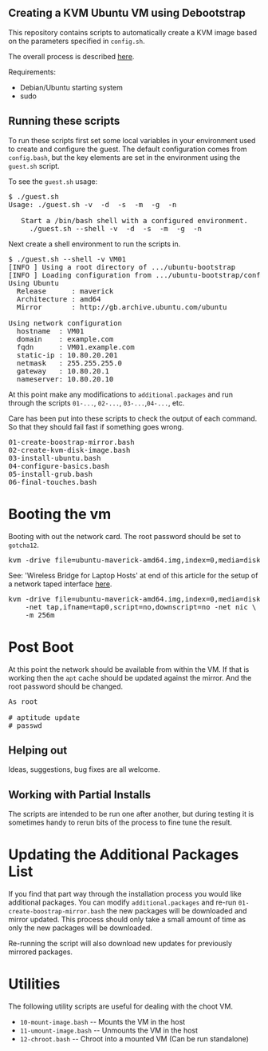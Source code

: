 Creating a KVM Ubuntu VM using Debootstrap
------------------------------------------

This repository contains scripts to automatically create a KVM image
based on the parameters specified in `config.sh`.

The overall process is described [here](http://blog.ericwhite.ca/articles/2010/10/kvm-ubuntu-vm-using-debootstrap/).

Requirements:

 * Debian/Ubuntu starting system
 * sudo

Running these scripts
---------------------

To run these scripts first set some local variables in your
environment used to create and configure the guest.  The default
configuration comes from `config.bash`, but the key elements are set
in the environment using the `guest.sh` script.

To see the `guest.sh` usage:

<pre>
$ ./guest.sh
Usage: ./guest.sh -v <HOSTNAME> -d <DOMAINNAME> -s <STATICIP> -m <NETMASK> -g <GATEWAY> -n <NAMESERVER>

   Start a /bin/bash shell with a configured environment.
     ./guest.sh --shell -v <HOSTNAME> -d <DOMAINNAME> -s <STATICIP> -m <NETMASK> -g <GATEWAY> -n <NAMESERVER>
</pre>

Next create a shell environment to run the scripts in.

<pre>
$ ./guest.sh --shell -v VM01
[INFO ] Using a root directory of .../ubuntu-bootstrap
[INFO ] Loading configuration from .../ubuntu-bootstrap/config.bash
Using Ubuntu
  Release      : maverick
  Architecture : amd64
  Mirror       : http://gb.archive.ubuntu.com/ubuntu

Using network configuration
  hostname  : VM01
  domain    : example.com
  fqdn      : VM01.example.com
  static-ip : 10.80.20.201
  netmask   : 255.255.255.0
  gateway   : 10.80.20.1
  nameserver: 10.80.20.10
</pre>

At this point make any modifications to `additional.packages` and run
through the scripts `01-...`, `02-...`, `03-...`,`04-...`, etc.

Care has been put into these scripts to check the output of each
command.  So that they should fail fast if something goes wrong.

<pre>
01-create-boostrap-mirror.bash
02-create-kvm-disk-image.bash
03-install-ubuntu.bash
04-configure-basics.bash
05-install-grub.bash
06-final-touches.bash
</pre>

Booting the vm
==============

Booting with out the network card.  The root password should be set to `gotcha12`.

<pre>
kvm -drive file=ubuntu-maverick-amd64.img,index=0,media=disk -m 256m
</pre>

See: 'Wireless Bridge for Laptop Hosts' at end of this article for
the setup of a network taped interface [here](http://blog.ericwhite.ca/articles/2010/10/kvm-ubuntu-vm-using-debootstrap/).

<pre>
kvm -drive file=ubuntu-maverick-amd64.img,index=0,media=disk \
    -net tap,ifname=tap0,script=no,downscript=no -net nic \
    -m 256m
</pre>

Post Boot
=========

At this point the network should be available from within the VM.  If
that is working then the `apt` cache should be updated against the
mirror.  And the root password should be changed.

<pre>
As root

# aptitude update
# passwd
</pre>


Helping out
-----------
Ideas, suggestions, bug fixes are all welcome.


Working with Partial Installs
-----------------------------

The scripts are intended to be run one after another, but during
testing it is sometimes handy to rerun bits of the process to fine
tune the result.

Updating the Additional Packages List
=====================================
If you find that part way through the installation process you would
like additional packages.  You can modify `additional.packages` and
re-run `01-create-boostrap-mirror.bash` the new packages will be
downloaded and mirror updated.  This process should only take a small
amount of time as only the new packages will be downloaded.

Re-running the script will also download new updates for previously
mirrored packages.

Utilities
=========
The following utility scripts are useful for dealing with the choot VM.

 * `10-mount-image.bash` -- Mounts the VM in the host
 * `11-umount-image.bash` -- Unmounts the VM in the host
 * `12-chroot.bash` -- Chroot into a mounted VM (Can be run standalone)
